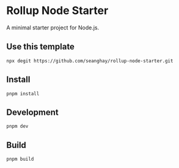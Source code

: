 # Rollup Node Starter

A minimal starter project for Node.js.

## Use this template

```
npx degit https://github.com/seanghay/rollup-node-starter.git
```

## Install

```
pnpm install
```

## Development

```
pnpm dev
```

## Build

```
pnpm build
```